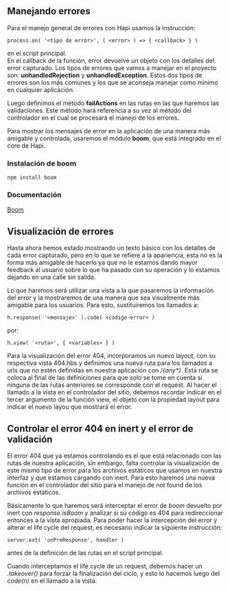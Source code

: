 ## Manejando errores

Para el manejo general de errores con Hapi usamos la instrucción:
```
process.on( '<tipo de error>', ( <error> ) => { <callback> } )
```

en el script principal.  
En el callback de la función, error devuelve un objeto con los detalles del error capturado. Los tipos de errores que vamos a manejar en el proyecto son: **unhandledRejection** y **unhandledException**. Estos dos tipos de errores son los más comunes y los que se aconseja manejar como mínimo en cualquier aplicación.  

Luego definimos el método **failActions** en las rutas en las que haremos las validaciones. Este método hará referencia a su vez al método del controlador en el cual se procesará el manejo de los errores.  

Para mostrar los mensajes de error en la aplicación de una manera más amigable y controlada, usaremos el módulo **boom**, que está integrado en el core de Hapi.

### Instalación de boom
```
npm install boom
```

### Documentación  
[Boom](https://www.npmjs.com/package/boom)  

## Visualización de errores

Hasta ahora hemos estado mostrando un texto básico con los detalles de cada error capturado, pero en lo que se refiere a la apariencia, esta no es la forma más amigable de hacerlo ya que no le estamos dando mayor feedback al usuario sobre lo que ha pasado con su operación y lo estamos dejando en una calle sin salida.  

Lo que haremos será utilizar una vista a la que pasaremos la información del error y la mostraremos de una manera que sea visualmente más amigable para los usuarios. Para esto, sustituiremos los llamados a:
```
h.response( '<mensaje>' ).code( <código-error> )
```
por:  
```
h.view( '<ruta>', { <variables> } )
```

Para la visualización del error 404, incorporamos un nuevo layout, con su respectiva vista 404.hbs y definimos una nueva ruta para los llamados a urls que no estén definidas en nuestra aplicación con */{any\*}*. Esta ruta se coloca al final de las definiciones para que solo se tome en cuenta si ninguna de las rutas anteriores se corresponde con el request. Al hacer el llamado a la vista en el controlador del sitio, debemos recordar indicar en el tercer argumento de la función view, el objeto con la propiedad layout para indicar el nuevo layou que mostrará el error.  

## Controlar el error 404 en inert y el error de validación

El error 404 que ya estamos controlando es el que está relacionado con las rutas de nuestra aplicación, sin embargo, falta controlar la visualización de este mismo tipo de error para los archivos estáticos que usamos en nuestra interfaz y que estamos cargando con inert. Para esto haremos una nueva función en el controlador del sitio para el manejo de not found de los archivos estáticos.  

Básicamente lo que haremos será interceptar el error de *boom* devuelto por inert con *response.isBoom* y analizar si su código es 404 para redireccionar entonces a la vista apropiada. Para poder hacer la intercepción del error y alterar el life cycle del request, es necesario indicar la siguiente instrucción:
```
server.ext( 'onPreResponse', handler )
```
antes de la definición de las rutas en el script principal.

Cuando interceptamos el life cycle de un request, debemos hacer un *.takeover()* para forzar la finalización del ciclo, y esto lo hacemos luego del *code(n)* en el llamado a la vista.
